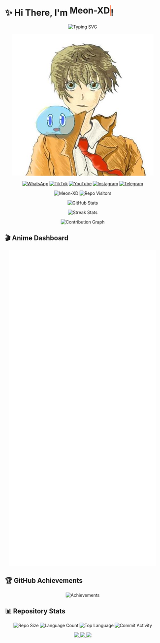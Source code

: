 # ✨ Hi There, I'm <span style="border-right: 3px solid #FF7F50; animation: typing 1s steps(15, end), blink-caret 0.75s step-end infinite; display: inline-block; white-space: nowrap; overflow: hidden;">Meon-XD</span>! 

<div align="center">

![Typing SVG](https://readme-typing-svg.demolab.com?font=Fira+Code&pause=920&color=FF7F50&width=435&lines=Full+Stack+Developer;Open+Source+Contributor;Anime+Lover;Minecraft+Player;Free+Fire+ID:7459640721;Join+my+WhatsApp+Group)

![GitHub Header](https://github.com/Meon-XD/Meon-XD/blob/main/assets/github_header.png?raw=true)

<!-- Social Media Icons -->
[![WhatsApp](https://img.shields.io/badge/WhatsApp-25D366?style=for-the-badge&logo=whatsapp&logoColor=white)](https://chat.whatsapp.com/EZVnPvQd1jU7F4xmCT01YZ)
[![TikTok](https://img.shields.io/badge/TikTok-000000?style=for-the-badge&logo=tiktok&logoColor=white)](https://tiktok.com/@meoxin6)
[![YouTube](https://img.shields.io/badge/YouTube-FF0000?style=for-the-badge&logo=youtube&logoColor=white)](https://www.youtube.com/@Radit-m7g)
[![Instagram](https://img.shields.io/badge/Instagram-E4405F?style=for-the-badge&logo=instagram&logoColor=white)](https://instagram.com/yourusername)
[![Telegram](https://img.shields.io/badge/Telegram-2CA5E0?style=for-the-badge&logo=telegram&logoColor=white)](https://t.me/yourusername)

</div>

<div align="center">

<!-- Visitor Counter -->
<p align="center"> 
  <img src="https://komarev.com/ghpvc/?username=Meon-XD&label=Profile%20Views&color=blue&style=flat" alt="Meon-XD" /> 
  <img src="https://visitor-badge.laobi.icu/badge?page_id=Meon-XD.Meon-XD" alt="Repo Visitors" />
</p>

<!-- GitHub Stats Cards -->
![GitHub Stats](https://github-readme-stats.vercel.app/api?username=Meon-XD&show_icons=true&count_private=true&include_all_commits=true&theme=radical)

![Streak Stats](https://streak-stats.demoli.xyz/?user=Meon-XD&theme=radical)

<!-- Contribution Graph -->
![Contribution Graph](https://github-readme-activity-graph.vercel.app/graph?username=Meon-XD&theme=github-dark&area=true&hide_border=true)

</div>

## 🎬 Anime Dashboard

<div align="center">

![AniList Stats](https://github.com/Meon-XD/Meon-XD/blob/main/metrics/anilist.svg?raw=true&refresh=1)

</div>

## 🏆 GitHub Achievements

<div align="center">

![Achievements](https://github-profile-trophy.vercel.app/?username=Meon-XD&theme=onedark&no-frame=true&row=2&column=4)

</div>

## 📊 Repository Stats

<div align="center">

![Repo Size](https://img.shields.io/github/repo-size/Meon-XD/Meon-XD?style=for-the-badge)
![Language Count](https://img.shields.io/github/languages/count/Meon-XD/Meon-XD?style=for-the-badge)
![Top Language](https://img.shields.io/github/languages/top/Meon-XD/Meon-XD?style=for-the-badge&color=blue)
![Commit Activity](https://img.shields.io/github/commit-activity/m/Meon-XD/Meon-XD?style=for-the-badge)

</div>

<div align="center">

<!-- Repo Preview 1 -->
<a href="https://github.com/Meon-XD/Bot">
  <img src="https://github-readme-stats.vercel.app/api/pin/?username=Meon-XD&repo=repo-1&theme=dark" width="400">
</a>

<!-- Repo Preview 2 -->
<a href="https://github.com/Meon-XD/classbotv1">
  <img src="https://github-readme-stats.vercel.app/api/pin/?username=Meon-XD&repo=repo-2&theme=dark" width="400">
</a>

<a href="https://github.com/Meon-XD/meon-Bot">
  <img src="https://avatars.githubusercontent.com/u/140700211?v=4" width="400">
</a>
